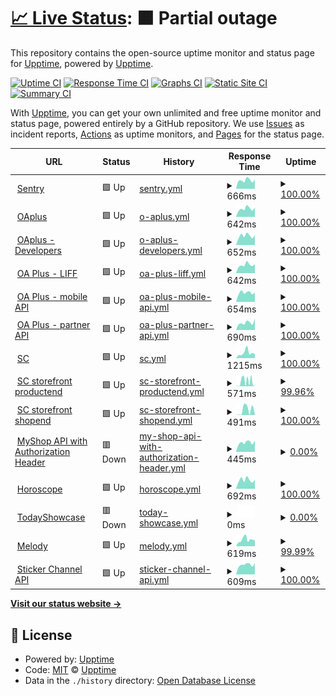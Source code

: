 # [📈 Live Status](https://vichaos.github.io/upptime): <!--live status--> **🟧 Partial outage**

This repository contains the open-source uptime monitor and status page for [Upptime](https://upptime.js.org), powered by [Upptime](https://github.com/upptime/upptime).

[![Uptime CI](https://github.com/vichaos/upptime/workflows/Uptime%20CI/badge.svg)](https://github.com/vichaos/upptime/actions?query=workflow%3A%22Uptime+CI%22)
[![Response Time CI](https://github.com/vichaos/upptime/workflows/Response%20Time%20CI/badge.svg)](https://github.com/vichaos/upptime/actions?query=workflow%3A%22Response+Time+CI%22)
[![Graphs CI](https://github.com/vichaos/upptime/workflows/Graphs%20CI/badge.svg)](https://github.com/vichaos/upptime/actions?query=workflow%3A%22Graphs+CI%22)
[![Static Site CI](https://github.com/vichaos/upptime/workflows/Static%20Site%20CI/badge.svg)](https://github.com/vichaos/upptime/actions?query=workflow%3A%22Static+Site+CI%22)
[![Summary CI](https://github.com/vichaos/upptime/workflows/Summary%20CI/badge.svg)](https://github.com/vichaos/upptime/actions?query=workflow%3A%22Summary+CI%22)

With [Upptime](https://upptime.js.org), you can get your own unlimited and free uptime monitor and status page, powered entirely by a GitHub repository. We use [Issues](https://github.com/upptime/upptime/issues) as incident reports, [Actions](https://github.com/vichaos/upptime/actions) as uptime monitors, and [Pages](https://upptime.github.io/upptime) for the status page.

<!--start: status pages-->
<!-- This summary is generated by Upptime (https://github.com/upptime/upptime) -->
<!-- Do not edit this manually, your changes will be overwritten -->
<!-- prettier-ignore -->
| URL | Status | History | Response Time | Uptime |
| --- | ------ | ------- | ------------- | ------ |
| <img alt="" src="https://icons.duckduckgo.com/ip3/sentry9-th.line-apps.com.ico" height="13"> [Sentry](https://sentry9-th.line-apps.com/_health/) | 🟩 Up | [sentry.yml](https://github.com/vichaos/upptime/commits/HEAD/history/sentry.yml) | <details><summary><img alt="Response time graph" src="./graphs/sentry/response-time-week.png" height="20"> 666ms</summary><br><a href="https://vichaos.github.io/upptime/history/sentry"><img alt="Response time 604" src="https://img.shields.io/endpoint?url=https%3A%2F%2Fraw.githubusercontent.com%2Fvichaos%2Fupptime%2FHEAD%2Fapi%2Fsentry%2Fresponse-time.json"></a><br><a href="https://vichaos.github.io/upptime/history/sentry"><img alt="24-hour response time 703" src="https://img.shields.io/endpoint?url=https%3A%2F%2Fraw.githubusercontent.com%2Fvichaos%2Fupptime%2FHEAD%2Fapi%2Fsentry%2Fresponse-time-day.json"></a><br><a href="https://vichaos.github.io/upptime/history/sentry"><img alt="7-day response time 666" src="https://img.shields.io/endpoint?url=https%3A%2F%2Fraw.githubusercontent.com%2Fvichaos%2Fupptime%2FHEAD%2Fapi%2Fsentry%2Fresponse-time-week.json"></a><br><a href="https://vichaos.github.io/upptime/history/sentry"><img alt="30-day response time 686" src="https://img.shields.io/endpoint?url=https%3A%2F%2Fraw.githubusercontent.com%2Fvichaos%2Fupptime%2FHEAD%2Fapi%2Fsentry%2Fresponse-time-month.json"></a><br><a href="https://vichaos.github.io/upptime/history/sentry"><img alt="1-year response time 595" src="https://img.shields.io/endpoint?url=https%3A%2F%2Fraw.githubusercontent.com%2Fvichaos%2Fupptime%2FHEAD%2Fapi%2Fsentry%2Fresponse-time-year.json"></a></details> | <details><summary><a href="https://vichaos.github.io/upptime/history/sentry">100.00%</a></summary><a href="https://vichaos.github.io/upptime/history/sentry"><img alt="All-time uptime 99.98%" src="https://img.shields.io/endpoint?url=https%3A%2F%2Fraw.githubusercontent.com%2Fvichaos%2Fupptime%2FHEAD%2Fapi%2Fsentry%2Fuptime.json"></a><br><a href="https://vichaos.github.io/upptime/history/sentry"><img alt="24-hour uptime 100.00%" src="https://img.shields.io/endpoint?url=https%3A%2F%2Fraw.githubusercontent.com%2Fvichaos%2Fupptime%2FHEAD%2Fapi%2Fsentry%2Fuptime-day.json"></a><br><a href="https://vichaos.github.io/upptime/history/sentry"><img alt="7-day uptime 100.00%" src="https://img.shields.io/endpoint?url=https%3A%2F%2Fraw.githubusercontent.com%2Fvichaos%2Fupptime%2FHEAD%2Fapi%2Fsentry%2Fuptime-week.json"></a><br><a href="https://vichaos.github.io/upptime/history/sentry"><img alt="30-day uptime 100.00%" src="https://img.shields.io/endpoint?url=https%3A%2F%2Fraw.githubusercontent.com%2Fvichaos%2Fupptime%2FHEAD%2Fapi%2Fsentry%2Fuptime-month.json"></a><br><a href="https://vichaos.github.io/upptime/history/sentry"><img alt="1-year uptime 99.97%" src="https://img.shields.io/endpoint?url=https%3A%2F%2Fraw.githubusercontent.com%2Fvichaos%2Fupptime%2FHEAD%2Fapi%2Fsentry%2Fuptime-year.json"></a></details>
| <img alt="" src="https://icons.duckduckgo.com/ip3/oaplus.line.biz.ico" height="13"> [OAplus](https://oaplus.line.biz/health) | 🟩 Up | [o-aplus.yml](https://github.com/vichaos/upptime/commits/HEAD/history/o-aplus.yml) | <details><summary><img alt="Response time graph" src="./graphs/o-aplus/response-time-week.png" height="20"> 642ms</summary><br><a href="https://vichaos.github.io/upptime/history/o-aplus"><img alt="Response time 681" src="https://img.shields.io/endpoint?url=https%3A%2F%2Fraw.githubusercontent.com%2Fvichaos%2Fupptime%2FHEAD%2Fapi%2Fo-aplus%2Fresponse-time.json"></a><br><a href="https://vichaos.github.io/upptime/history/o-aplus"><img alt="24-hour response time 725" src="https://img.shields.io/endpoint?url=https%3A%2F%2Fraw.githubusercontent.com%2Fvichaos%2Fupptime%2FHEAD%2Fapi%2Fo-aplus%2Fresponse-time-day.json"></a><br><a href="https://vichaos.github.io/upptime/history/o-aplus"><img alt="7-day response time 642" src="https://img.shields.io/endpoint?url=https%3A%2F%2Fraw.githubusercontent.com%2Fvichaos%2Fupptime%2FHEAD%2Fapi%2Fo-aplus%2Fresponse-time-week.json"></a><br><a href="https://vichaos.github.io/upptime/history/o-aplus"><img alt="30-day response time 705" src="https://img.shields.io/endpoint?url=https%3A%2F%2Fraw.githubusercontent.com%2Fvichaos%2Fupptime%2FHEAD%2Fapi%2Fo-aplus%2Fresponse-time-month.json"></a><br><a href="https://vichaos.github.io/upptime/history/o-aplus"><img alt="1-year response time 670" src="https://img.shields.io/endpoint?url=https%3A%2F%2Fraw.githubusercontent.com%2Fvichaos%2Fupptime%2FHEAD%2Fapi%2Fo-aplus%2Fresponse-time-year.json"></a></details> | <details><summary><a href="https://vichaos.github.io/upptime/history/o-aplus">100.00%</a></summary><a href="https://vichaos.github.io/upptime/history/o-aplus"><img alt="All-time uptime 99.98%" src="https://img.shields.io/endpoint?url=https%3A%2F%2Fraw.githubusercontent.com%2Fvichaos%2Fupptime%2FHEAD%2Fapi%2Fo-aplus%2Fuptime.json"></a><br><a href="https://vichaos.github.io/upptime/history/o-aplus"><img alt="24-hour uptime 100.00%" src="https://img.shields.io/endpoint?url=https%3A%2F%2Fraw.githubusercontent.com%2Fvichaos%2Fupptime%2FHEAD%2Fapi%2Fo-aplus%2Fuptime-day.json"></a><br><a href="https://vichaos.github.io/upptime/history/o-aplus"><img alt="7-day uptime 100.00%" src="https://img.shields.io/endpoint?url=https%3A%2F%2Fraw.githubusercontent.com%2Fvichaos%2Fupptime%2FHEAD%2Fapi%2Fo-aplus%2Fuptime-week.json"></a><br><a href="https://vichaos.github.io/upptime/history/o-aplus"><img alt="30-day uptime 100.00%" src="https://img.shields.io/endpoint?url=https%3A%2F%2Fraw.githubusercontent.com%2Fvichaos%2Fupptime%2FHEAD%2Fapi%2Fo-aplus%2Fuptime-month.json"></a><br><a href="https://vichaos.github.io/upptime/history/o-aplus"><img alt="1-year uptime 99.97%" src="https://img.shields.io/endpoint?url=https%3A%2F%2Fraw.githubusercontent.com%2Fvichaos%2Fupptime%2FHEAD%2Fapi%2Fo-aplus%2Fuptime-year.json"></a></details>
| <img alt="" src="https://icons.duckduckgo.com/ip3/developers-oaplus.line.biz.ico" height="13"> [OAplus - Developers](https://developers-oaplus.line.biz/) | 🟩 Up | [o-aplus-developers.yml](https://github.com/vichaos/upptime/commits/HEAD/history/o-aplus-developers.yml) | <details><summary><img alt="Response time graph" src="./graphs/o-aplus-developers/response-time-week.png" height="20"> 652ms</summary><br><a href="https://vichaos.github.io/upptime/history/o-aplus-developers"><img alt="Response time 658" src="https://img.shields.io/endpoint?url=https%3A%2F%2Fraw.githubusercontent.com%2Fvichaos%2Fupptime%2FHEAD%2Fapi%2Fo-aplus-developers%2Fresponse-time.json"></a><br><a href="https://vichaos.github.io/upptime/history/o-aplus-developers"><img alt="24-hour response time 686" src="https://img.shields.io/endpoint?url=https%3A%2F%2Fraw.githubusercontent.com%2Fvichaos%2Fupptime%2FHEAD%2Fapi%2Fo-aplus-developers%2Fresponse-time-day.json"></a><br><a href="https://vichaos.github.io/upptime/history/o-aplus-developers"><img alt="7-day response time 652" src="https://img.shields.io/endpoint?url=https%3A%2F%2Fraw.githubusercontent.com%2Fvichaos%2Fupptime%2FHEAD%2Fapi%2Fo-aplus-developers%2Fresponse-time-week.json"></a><br><a href="https://vichaos.github.io/upptime/history/o-aplus-developers"><img alt="30-day response time 672" src="https://img.shields.io/endpoint?url=https%3A%2F%2Fraw.githubusercontent.com%2Fvichaos%2Fupptime%2FHEAD%2Fapi%2Fo-aplus-developers%2Fresponse-time-month.json"></a><br><a href="https://vichaos.github.io/upptime/history/o-aplus-developers"><img alt="1-year response time 646" src="https://img.shields.io/endpoint?url=https%3A%2F%2Fraw.githubusercontent.com%2Fvichaos%2Fupptime%2FHEAD%2Fapi%2Fo-aplus-developers%2Fresponse-time-year.json"></a></details> | <details><summary><a href="https://vichaos.github.io/upptime/history/o-aplus-developers">100.00%</a></summary><a href="https://vichaos.github.io/upptime/history/o-aplus-developers"><img alt="All-time uptime 91.16%" src="https://img.shields.io/endpoint?url=https%3A%2F%2Fraw.githubusercontent.com%2Fvichaos%2Fupptime%2FHEAD%2Fapi%2Fo-aplus-developers%2Fuptime.json"></a><br><a href="https://vichaos.github.io/upptime/history/o-aplus-developers"><img alt="24-hour uptime 100.00%" src="https://img.shields.io/endpoint?url=https%3A%2F%2Fraw.githubusercontent.com%2Fvichaos%2Fupptime%2FHEAD%2Fapi%2Fo-aplus-developers%2Fuptime-day.json"></a><br><a href="https://vichaos.github.io/upptime/history/o-aplus-developers"><img alt="7-day uptime 100.00%" src="https://img.shields.io/endpoint?url=https%3A%2F%2Fraw.githubusercontent.com%2Fvichaos%2Fupptime%2FHEAD%2Fapi%2Fo-aplus-developers%2Fuptime-week.json"></a><br><a href="https://vichaos.github.io/upptime/history/o-aplus-developers"><img alt="30-day uptime 100.00%" src="https://img.shields.io/endpoint?url=https%3A%2F%2Fraw.githubusercontent.com%2Fvichaos%2Fupptime%2FHEAD%2Fapi%2Fo-aplus-developers%2Fuptime-month.json"></a><br><a href="https://vichaos.github.io/upptime/history/o-aplus-developers"><img alt="1-year uptime 90.10%" src="https://img.shields.io/endpoint?url=https%3A%2F%2Fraw.githubusercontent.com%2Fvichaos%2Fupptime%2FHEAD%2Fapi%2Fo-aplus-developers%2Fuptime-year.json"></a></details>
| <img alt="" src="https://icons.duckduckgo.com/ip3/web-api-oaplus.line.me.ico" height="13"> [OA Plus - LIFF](https://web-api-oaplus.line.me) | 🟩 Up | [oa-plus-liff.yml](https://github.com/vichaos/upptime/commits/HEAD/history/oa-plus-liff.yml) | <details><summary><img alt="Response time graph" src="./graphs/oa-plus-liff/response-time-week.png" height="20"> 642ms</summary><br><a href="https://vichaos.github.io/upptime/history/oa-plus-liff"><img alt="Response time 663" src="https://img.shields.io/endpoint?url=https%3A%2F%2Fraw.githubusercontent.com%2Fvichaos%2Fupptime%2FHEAD%2Fapi%2Foa-plus-liff%2Fresponse-time.json"></a><br><a href="https://vichaos.github.io/upptime/history/oa-plus-liff"><img alt="24-hour response time 706" src="https://img.shields.io/endpoint?url=https%3A%2F%2Fraw.githubusercontent.com%2Fvichaos%2Fupptime%2FHEAD%2Fapi%2Foa-plus-liff%2Fresponse-time-day.json"></a><br><a href="https://vichaos.github.io/upptime/history/oa-plus-liff"><img alt="7-day response time 642" src="https://img.shields.io/endpoint?url=https%3A%2F%2Fraw.githubusercontent.com%2Fvichaos%2Fupptime%2FHEAD%2Fapi%2Foa-plus-liff%2Fresponse-time-week.json"></a><br><a href="https://vichaos.github.io/upptime/history/oa-plus-liff"><img alt="30-day response time 677" src="https://img.shields.io/endpoint?url=https%3A%2F%2Fraw.githubusercontent.com%2Fvichaos%2Fupptime%2FHEAD%2Fapi%2Foa-plus-liff%2Fresponse-time-month.json"></a><br><a href="https://vichaos.github.io/upptime/history/oa-plus-liff"><img alt="1-year response time 652" src="https://img.shields.io/endpoint?url=https%3A%2F%2Fraw.githubusercontent.com%2Fvichaos%2Fupptime%2FHEAD%2Fapi%2Foa-plus-liff%2Fresponse-time-year.json"></a></details> | <details><summary><a href="https://vichaos.github.io/upptime/history/oa-plus-liff">100.00%</a></summary><a href="https://vichaos.github.io/upptime/history/oa-plus-liff"><img alt="All-time uptime 99.98%" src="https://img.shields.io/endpoint?url=https%3A%2F%2Fraw.githubusercontent.com%2Fvichaos%2Fupptime%2FHEAD%2Fapi%2Foa-plus-liff%2Fuptime.json"></a><br><a href="https://vichaos.github.io/upptime/history/oa-plus-liff"><img alt="24-hour uptime 100.00%" src="https://img.shields.io/endpoint?url=https%3A%2F%2Fraw.githubusercontent.com%2Fvichaos%2Fupptime%2FHEAD%2Fapi%2Foa-plus-liff%2Fuptime-day.json"></a><br><a href="https://vichaos.github.io/upptime/history/oa-plus-liff"><img alt="7-day uptime 100.00%" src="https://img.shields.io/endpoint?url=https%3A%2F%2Fraw.githubusercontent.com%2Fvichaos%2Fupptime%2FHEAD%2Fapi%2Foa-plus-liff%2Fuptime-week.json"></a><br><a href="https://vichaos.github.io/upptime/history/oa-plus-liff"><img alt="30-day uptime 100.00%" src="https://img.shields.io/endpoint?url=https%3A%2F%2Fraw.githubusercontent.com%2Fvichaos%2Fupptime%2FHEAD%2Fapi%2Foa-plus-liff%2Fuptime-month.json"></a><br><a href="https://vichaos.github.io/upptime/history/oa-plus-liff"><img alt="1-year uptime 99.98%" src="https://img.shields.io/endpoint?url=https%3A%2F%2Fraw.githubusercontent.com%2Fvichaos%2Fupptime%2FHEAD%2Fapi%2Foa-plus-liff%2Fuptime-year.json"></a></details>
| <img alt="" src="https://icons.duckduckgo.com/ip3/api-oaplus-mobile.line-apps.com.ico" height="13"> [OA Plus - mobile API](https://api-oaplus-mobile.line-apps.com/account/v1/accounts) | 🟩 Up | [oa-plus-mobile-api.yml](https://github.com/vichaos/upptime/commits/HEAD/history/oa-plus-mobile-api.yml) | <details><summary><img alt="Response time graph" src="./graphs/oa-plus-mobile-api/response-time-week.png" height="20"> 654ms</summary><br><a href="https://vichaos.github.io/upptime/history/oa-plus-mobile-api"><img alt="Response time 593" src="https://img.shields.io/endpoint?url=https%3A%2F%2Fraw.githubusercontent.com%2Fvichaos%2Fupptime%2FHEAD%2Fapi%2Foa-plus-mobile-api%2Fresponse-time.json"></a><br><a href="https://vichaos.github.io/upptime/history/oa-plus-mobile-api"><img alt="24-hour response time 674" src="https://img.shields.io/endpoint?url=https%3A%2F%2Fraw.githubusercontent.com%2Fvichaos%2Fupptime%2FHEAD%2Fapi%2Foa-plus-mobile-api%2Fresponse-time-day.json"></a><br><a href="https://vichaos.github.io/upptime/history/oa-plus-mobile-api"><img alt="7-day response time 654" src="https://img.shields.io/endpoint?url=https%3A%2F%2Fraw.githubusercontent.com%2Fvichaos%2Fupptime%2FHEAD%2Fapi%2Foa-plus-mobile-api%2Fresponse-time-week.json"></a><br><a href="https://vichaos.github.io/upptime/history/oa-plus-mobile-api"><img alt="30-day response time 652" src="https://img.shields.io/endpoint?url=https%3A%2F%2Fraw.githubusercontent.com%2Fvichaos%2Fupptime%2FHEAD%2Fapi%2Foa-plus-mobile-api%2Fresponse-time-month.json"></a><br><a href="https://vichaos.github.io/upptime/history/oa-plus-mobile-api"><img alt="1-year response time 581" src="https://img.shields.io/endpoint?url=https%3A%2F%2Fraw.githubusercontent.com%2Fvichaos%2Fupptime%2FHEAD%2Fapi%2Foa-plus-mobile-api%2Fresponse-time-year.json"></a></details> | <details><summary><a href="https://vichaos.github.io/upptime/history/oa-plus-mobile-api">100.00%</a></summary><a href="https://vichaos.github.io/upptime/history/oa-plus-mobile-api"><img alt="All-time uptime 99.99%" src="https://img.shields.io/endpoint?url=https%3A%2F%2Fraw.githubusercontent.com%2Fvichaos%2Fupptime%2FHEAD%2Fapi%2Foa-plus-mobile-api%2Fuptime.json"></a><br><a href="https://vichaos.github.io/upptime/history/oa-plus-mobile-api"><img alt="24-hour uptime 100.00%" src="https://img.shields.io/endpoint?url=https%3A%2F%2Fraw.githubusercontent.com%2Fvichaos%2Fupptime%2FHEAD%2Fapi%2Foa-plus-mobile-api%2Fuptime-day.json"></a><br><a href="https://vichaos.github.io/upptime/history/oa-plus-mobile-api"><img alt="7-day uptime 100.00%" src="https://img.shields.io/endpoint?url=https%3A%2F%2Fraw.githubusercontent.com%2Fvichaos%2Fupptime%2FHEAD%2Fapi%2Foa-plus-mobile-api%2Fuptime-week.json"></a><br><a href="https://vichaos.github.io/upptime/history/oa-plus-mobile-api"><img alt="30-day uptime 100.00%" src="https://img.shields.io/endpoint?url=https%3A%2F%2Fraw.githubusercontent.com%2Fvichaos%2Fupptime%2FHEAD%2Fapi%2Foa-plus-mobile-api%2Fuptime-month.json"></a><br><a href="https://vichaos.github.io/upptime/history/oa-plus-mobile-api"><img alt="1-year uptime 99.98%" src="https://img.shields.io/endpoint?url=https%3A%2F%2Fraw.githubusercontent.com%2Fvichaos%2Fupptime%2FHEAD%2Fapi%2Foa-plus-mobile-api%2Fuptime-year.json"></a></details>
| <img alt="" src="https://icons.duckduckgo.com/ip3/api-oaplus-partner.line-apps.com.ico" height="13"> [OA Plus - partner API](https://api-oaplus-partner.line-apps.com/v1/jwks/jwks.json) | 🟩 Up | [oa-plus-partner-api.yml](https://github.com/vichaos/upptime/commits/HEAD/history/oa-plus-partner-api.yml) | <details><summary><img alt="Response time graph" src="./graphs/oa-plus-partner-api/response-time-week.png" height="20"> 690ms</summary><br><a href="https://vichaos.github.io/upptime/history/oa-plus-partner-api"><img alt="Response time 592" src="https://img.shields.io/endpoint?url=https%3A%2F%2Fraw.githubusercontent.com%2Fvichaos%2Fupptime%2FHEAD%2Fapi%2Foa-plus-partner-api%2Fresponse-time.json"></a><br><a href="https://vichaos.github.io/upptime/history/oa-plus-partner-api"><img alt="24-hour response time 1051" src="https://img.shields.io/endpoint?url=https%3A%2F%2Fraw.githubusercontent.com%2Fvichaos%2Fupptime%2FHEAD%2Fapi%2Foa-plus-partner-api%2Fresponse-time-day.json"></a><br><a href="https://vichaos.github.io/upptime/history/oa-plus-partner-api"><img alt="7-day response time 690" src="https://img.shields.io/endpoint?url=https%3A%2F%2Fraw.githubusercontent.com%2Fvichaos%2Fupptime%2FHEAD%2Fapi%2Foa-plus-partner-api%2Fresponse-time-week.json"></a><br><a href="https://vichaos.github.io/upptime/history/oa-plus-partner-api"><img alt="30-day response time 647" src="https://img.shields.io/endpoint?url=https%3A%2F%2Fraw.githubusercontent.com%2Fvichaos%2Fupptime%2FHEAD%2Fapi%2Foa-plus-partner-api%2Fresponse-time-month.json"></a><br><a href="https://vichaos.github.io/upptime/history/oa-plus-partner-api"><img alt="1-year response time 578" src="https://img.shields.io/endpoint?url=https%3A%2F%2Fraw.githubusercontent.com%2Fvichaos%2Fupptime%2FHEAD%2Fapi%2Foa-plus-partner-api%2Fresponse-time-year.json"></a></details> | <details><summary><a href="https://vichaos.github.io/upptime/history/oa-plus-partner-api">100.00%</a></summary><a href="https://vichaos.github.io/upptime/history/oa-plus-partner-api"><img alt="All-time uptime 99.99%" src="https://img.shields.io/endpoint?url=https%3A%2F%2Fraw.githubusercontent.com%2Fvichaos%2Fupptime%2FHEAD%2Fapi%2Foa-plus-partner-api%2Fuptime.json"></a><br><a href="https://vichaos.github.io/upptime/history/oa-plus-partner-api"><img alt="24-hour uptime 100.00%" src="https://img.shields.io/endpoint?url=https%3A%2F%2Fraw.githubusercontent.com%2Fvichaos%2Fupptime%2FHEAD%2Fapi%2Foa-plus-partner-api%2Fuptime-day.json"></a><br><a href="https://vichaos.github.io/upptime/history/oa-plus-partner-api"><img alt="7-day uptime 100.00%" src="https://img.shields.io/endpoint?url=https%3A%2F%2Fraw.githubusercontent.com%2Fvichaos%2Fupptime%2FHEAD%2Fapi%2Foa-plus-partner-api%2Fuptime-week.json"></a><br><a href="https://vichaos.github.io/upptime/history/oa-plus-partner-api"><img alt="30-day uptime 100.00%" src="https://img.shields.io/endpoint?url=https%3A%2F%2Fraw.githubusercontent.com%2Fvichaos%2Fupptime%2FHEAD%2Fapi%2Foa-plus-partner-api%2Fuptime-month.json"></a><br><a href="https://vichaos.github.io/upptime/history/oa-plus-partner-api"><img alt="1-year uptime 99.98%" src="https://img.shields.io/endpoint?url=https%3A%2F%2Fraw.githubusercontent.com%2Fvichaos%2Fupptime%2FHEAD%2Fapi%2Foa-plus-partner-api%2Fuptime-year.json"></a></details>
| <img alt="" src="https://icons.duckduckgo.com/ip3/shop.line.me.ico" height="13"> [SC](https://shop.line.me/) | 🟩 Up | [sc.yml](https://github.com/vichaos/upptime/commits/HEAD/history/sc.yml) | <details><summary><img alt="Response time graph" src="./graphs/sc/response-time-week.png" height="20"> 1215ms</summary><br><a href="https://vichaos.github.io/upptime/history/sc"><img alt="Response time 1492" src="https://img.shields.io/endpoint?url=https%3A%2F%2Fraw.githubusercontent.com%2Fvichaos%2Fupptime%2FHEAD%2Fapi%2Fsc%2Fresponse-time.json"></a><br><a href="https://vichaos.github.io/upptime/history/sc"><img alt="24-hour response time 936" src="https://img.shields.io/endpoint?url=https%3A%2F%2Fraw.githubusercontent.com%2Fvichaos%2Fupptime%2FHEAD%2Fapi%2Fsc%2Fresponse-time-day.json"></a><br><a href="https://vichaos.github.io/upptime/history/sc"><img alt="7-day response time 1215" src="https://img.shields.io/endpoint?url=https%3A%2F%2Fraw.githubusercontent.com%2Fvichaos%2Fupptime%2FHEAD%2Fapi%2Fsc%2Fresponse-time-week.json"></a><br><a href="https://vichaos.github.io/upptime/history/sc"><img alt="30-day response time 1274" src="https://img.shields.io/endpoint?url=https%3A%2F%2Fraw.githubusercontent.com%2Fvichaos%2Fupptime%2FHEAD%2Fapi%2Fsc%2Fresponse-time-month.json"></a><br><a href="https://vichaos.github.io/upptime/history/sc"><img alt="1-year response time 1487" src="https://img.shields.io/endpoint?url=https%3A%2F%2Fraw.githubusercontent.com%2Fvichaos%2Fupptime%2FHEAD%2Fapi%2Fsc%2Fresponse-time-year.json"></a></details> | <details><summary><a href="https://vichaos.github.io/upptime/history/sc">100.00%</a></summary><a href="https://vichaos.github.io/upptime/history/sc"><img alt="All-time uptime 98.71%" src="https://img.shields.io/endpoint?url=https%3A%2F%2Fraw.githubusercontent.com%2Fvichaos%2Fupptime%2FHEAD%2Fapi%2Fsc%2Fuptime.json"></a><br><a href="https://vichaos.github.io/upptime/history/sc"><img alt="24-hour uptime 100.00%" src="https://img.shields.io/endpoint?url=https%3A%2F%2Fraw.githubusercontent.com%2Fvichaos%2Fupptime%2FHEAD%2Fapi%2Fsc%2Fuptime-day.json"></a><br><a href="https://vichaos.github.io/upptime/history/sc"><img alt="7-day uptime 100.00%" src="https://img.shields.io/endpoint?url=https%3A%2F%2Fraw.githubusercontent.com%2Fvichaos%2Fupptime%2FHEAD%2Fapi%2Fsc%2Fuptime-week.json"></a><br><a href="https://vichaos.github.io/upptime/history/sc"><img alt="30-day uptime 100.00%" src="https://img.shields.io/endpoint?url=https%3A%2F%2Fraw.githubusercontent.com%2Fvichaos%2Fupptime%2FHEAD%2Fapi%2Fsc%2Fuptime-month.json"></a><br><a href="https://vichaos.github.io/upptime/history/sc"><img alt="1-year uptime 99.99%" src="https://img.shields.io/endpoint?url=https%3A%2F%2Fraw.githubusercontent.com%2Fvichaos%2Fupptime%2FHEAD%2Fapi%2Fsc%2Fuptime-year.json"></a></details>
| <img alt="" src="https://icons.duckduckgo.com/ip3/shop.line.me.ico" height="13"> [SC storefront productend](https://shop.line.me/@024azltq/product/319384970) | 🟩 Up | [sc-storefront-productend.yml](https://github.com/vichaos/upptime/commits/HEAD/history/sc-storefront-productend.yml) | <details><summary><img alt="Response time graph" src="./graphs/sc-storefront-productend/response-time-week.png" height="20"> 571ms</summary><br><a href="https://vichaos.github.io/upptime/history/sc-storefront-productend"><img alt="Response time 608" src="https://img.shields.io/endpoint?url=https%3A%2F%2Fraw.githubusercontent.com%2Fvichaos%2Fupptime%2FHEAD%2Fapi%2Fsc-storefront-productend%2Fresponse-time.json"></a><br><a href="https://vichaos.github.io/upptime/history/sc-storefront-productend"><img alt="24-hour response time 766" src="https://img.shields.io/endpoint?url=https%3A%2F%2Fraw.githubusercontent.com%2Fvichaos%2Fupptime%2FHEAD%2Fapi%2Fsc-storefront-productend%2Fresponse-time-day.json"></a><br><a href="https://vichaos.github.io/upptime/history/sc-storefront-productend"><img alt="7-day response time 571" src="https://img.shields.io/endpoint?url=https%3A%2F%2Fraw.githubusercontent.com%2Fvichaos%2Fupptime%2FHEAD%2Fapi%2Fsc-storefront-productend%2Fresponse-time-week.json"></a><br><a href="https://vichaos.github.io/upptime/history/sc-storefront-productend"><img alt="30-day response time 804" src="https://img.shields.io/endpoint?url=https%3A%2F%2Fraw.githubusercontent.com%2Fvichaos%2Fupptime%2FHEAD%2Fapi%2Fsc-storefront-productend%2Fresponse-time-month.json"></a><br><a href="https://vichaos.github.io/upptime/history/sc-storefront-productend"><img alt="1-year response time 628" src="https://img.shields.io/endpoint?url=https%3A%2F%2Fraw.githubusercontent.com%2Fvichaos%2Fupptime%2FHEAD%2Fapi%2Fsc-storefront-productend%2Fresponse-time-year.json"></a></details> | <details><summary><a href="https://vichaos.github.io/upptime/history/sc-storefront-productend">99.96%</a></summary><a href="https://vichaos.github.io/upptime/history/sc-storefront-productend"><img alt="All-time uptime 99.38%" src="https://img.shields.io/endpoint?url=https%3A%2F%2Fraw.githubusercontent.com%2Fvichaos%2Fupptime%2FHEAD%2Fapi%2Fsc-storefront-productend%2Fuptime.json"></a><br><a href="https://vichaos.github.io/upptime/history/sc-storefront-productend"><img alt="24-hour uptime 99.93%" src="https://img.shields.io/endpoint?url=https%3A%2F%2Fraw.githubusercontent.com%2Fvichaos%2Fupptime%2FHEAD%2Fapi%2Fsc-storefront-productend%2Fuptime-day.json"></a><br><a href="https://vichaos.github.io/upptime/history/sc-storefront-productend"><img alt="7-day uptime 99.96%" src="https://img.shields.io/endpoint?url=https%3A%2F%2Fraw.githubusercontent.com%2Fvichaos%2Fupptime%2FHEAD%2Fapi%2Fsc-storefront-productend%2Fuptime-week.json"></a><br><a href="https://vichaos.github.io/upptime/history/sc-storefront-productend"><img alt="30-day uptime 99.98%" src="https://img.shields.io/endpoint?url=https%3A%2F%2Fraw.githubusercontent.com%2Fvichaos%2Fupptime%2FHEAD%2Fapi%2Fsc-storefront-productend%2Fuptime-month.json"></a><br><a href="https://vichaos.github.io/upptime/history/sc-storefront-productend"><img alt="1-year uptime 99.99%" src="https://img.shields.io/endpoint?url=https%3A%2F%2Fraw.githubusercontent.com%2Fvichaos%2Fupptime%2FHEAD%2Fapi%2Fsc-storefront-productend%2Fuptime-year.json"></a></details>
| <img alt="" src="https://icons.duckduckgo.com/ip3/shop.line.me.ico" height="13"> [SC storefront shopend](https://shop.line.me/@024azltq) | 🟩 Up | [sc-storefront-shopend.yml](https://github.com/vichaos/upptime/commits/HEAD/history/sc-storefront-shopend.yml) | <details><summary><img alt="Response time graph" src="./graphs/sc-storefront-shopend/response-time-week.png" height="20"> 491ms</summary><br><a href="https://vichaos.github.io/upptime/history/sc-storefront-shopend"><img alt="Response time 633" src="https://img.shields.io/endpoint?url=https%3A%2F%2Fraw.githubusercontent.com%2Fvichaos%2Fupptime%2FHEAD%2Fapi%2Fsc-storefront-shopend%2Fresponse-time.json"></a><br><a href="https://vichaos.github.io/upptime/history/sc-storefront-shopend"><img alt="24-hour response time 12" src="https://img.shields.io/endpoint?url=https%3A%2F%2Fraw.githubusercontent.com%2Fvichaos%2Fupptime%2FHEAD%2Fapi%2Fsc-storefront-shopend%2Fresponse-time-day.json"></a><br><a href="https://vichaos.github.io/upptime/history/sc-storefront-shopend"><img alt="7-day response time 491" src="https://img.shields.io/endpoint?url=https%3A%2F%2Fraw.githubusercontent.com%2Fvichaos%2Fupptime%2FHEAD%2Fapi%2Fsc-storefront-shopend%2Fresponse-time-week.json"></a><br><a href="https://vichaos.github.io/upptime/history/sc-storefront-shopend"><img alt="30-day response time 891" src="https://img.shields.io/endpoint?url=https%3A%2F%2Fraw.githubusercontent.com%2Fvichaos%2Fupptime%2FHEAD%2Fapi%2Fsc-storefront-shopend%2Fresponse-time-month.json"></a><br><a href="https://vichaos.github.io/upptime/history/sc-storefront-shopend"><img alt="1-year response time 671" src="https://img.shields.io/endpoint?url=https%3A%2F%2Fraw.githubusercontent.com%2Fvichaos%2Fupptime%2FHEAD%2Fapi%2Fsc-storefront-shopend%2Fresponse-time-year.json"></a></details> | <details><summary><a href="https://vichaos.github.io/upptime/history/sc-storefront-shopend">100.00%</a></summary><a href="https://vichaos.github.io/upptime/history/sc-storefront-shopend"><img alt="All-time uptime 99.55%" src="https://img.shields.io/endpoint?url=https%3A%2F%2Fraw.githubusercontent.com%2Fvichaos%2Fupptime%2FHEAD%2Fapi%2Fsc-storefront-shopend%2Fuptime.json"></a><br><a href="https://vichaos.github.io/upptime/history/sc-storefront-shopend"><img alt="24-hour uptime 100.00%" src="https://img.shields.io/endpoint?url=https%3A%2F%2Fraw.githubusercontent.com%2Fvichaos%2Fupptime%2FHEAD%2Fapi%2Fsc-storefront-shopend%2Fuptime-day.json"></a><br><a href="https://vichaos.github.io/upptime/history/sc-storefront-shopend"><img alt="7-day uptime 100.00%" src="https://img.shields.io/endpoint?url=https%3A%2F%2Fraw.githubusercontent.com%2Fvichaos%2Fupptime%2FHEAD%2Fapi%2Fsc-storefront-shopend%2Fuptime-week.json"></a><br><a href="https://vichaos.github.io/upptime/history/sc-storefront-shopend"><img alt="30-day uptime 99.99%" src="https://img.shields.io/endpoint?url=https%3A%2F%2Fraw.githubusercontent.com%2Fvichaos%2Fupptime%2FHEAD%2Fapi%2Fsc-storefront-shopend%2Fuptime-month.json"></a><br><a href="https://vichaos.github.io/upptime/history/sc-storefront-shopend"><img alt="1-year uptime 99.99%" src="https://img.shields.io/endpoint?url=https%3A%2F%2Fraw.githubusercontent.com%2Fvichaos%2Fupptime%2FHEAD%2Fapi%2Fsc-storefront-shopend%2Fuptime-year.json"></a></details>
| <img alt="" src="https://icons.duckduckgo.com/ip3/developers-oaplus.line.biz.ico" height="13"> [MyShop API with Authorization Header](https://developers-oaplus.line.biz/myshop/api/health) | 🟥 Down | [my-shop-api-with-authorization-header.yml](https://github.com/vichaos/upptime/commits/HEAD/history/my-shop-api-with-authorization-header.yml) | <details><summary><img alt="Response time graph" src="./graphs/my-shop-api-with-authorization-header/response-time-week.png" height="20"> 445ms</summary><br><a href="https://vichaos.github.io/upptime/history/my-shop-api-with-authorization-header"><img alt="Response time 440" src="https://img.shields.io/endpoint?url=https%3A%2F%2Fraw.githubusercontent.com%2Fvichaos%2Fupptime%2FHEAD%2Fapi%2Fmy-shop-api-with-authorization-header%2Fresponse-time.json"></a><br><a href="https://vichaos.github.io/upptime/history/my-shop-api-with-authorization-header"><img alt="24-hour response time 537" src="https://img.shields.io/endpoint?url=https%3A%2F%2Fraw.githubusercontent.com%2Fvichaos%2Fupptime%2FHEAD%2Fapi%2Fmy-shop-api-with-authorization-header%2Fresponse-time-day.json"></a><br><a href="https://vichaos.github.io/upptime/history/my-shop-api-with-authorization-header"><img alt="7-day response time 445" src="https://img.shields.io/endpoint?url=https%3A%2F%2Fraw.githubusercontent.com%2Fvichaos%2Fupptime%2FHEAD%2Fapi%2Fmy-shop-api-with-authorization-header%2Fresponse-time-week.json"></a><br><a href="https://vichaos.github.io/upptime/history/my-shop-api-with-authorization-header"><img alt="30-day response time 444" src="https://img.shields.io/endpoint?url=https%3A%2F%2Fraw.githubusercontent.com%2Fvichaos%2Fupptime%2FHEAD%2Fapi%2Fmy-shop-api-with-authorization-header%2Fresponse-time-month.json"></a><br><a href="https://vichaos.github.io/upptime/history/my-shop-api-with-authorization-header"><img alt="1-year response time 440" src="https://img.shields.io/endpoint?url=https%3A%2F%2Fraw.githubusercontent.com%2Fvichaos%2Fupptime%2FHEAD%2Fapi%2Fmy-shop-api-with-authorization-header%2Fresponse-time-year.json"></a></details> | <details><summary><a href="https://vichaos.github.io/upptime/history/my-shop-api-with-authorization-header">0.00%</a></summary><a href="https://vichaos.github.io/upptime/history/my-shop-api-with-authorization-header"><img alt="All-time uptime 69.43%" src="https://img.shields.io/endpoint?url=https%3A%2F%2Fraw.githubusercontent.com%2Fvichaos%2Fupptime%2FHEAD%2Fapi%2Fmy-shop-api-with-authorization-header%2Fuptime.json"></a><br><a href="https://vichaos.github.io/upptime/history/my-shop-api-with-authorization-header"><img alt="24-hour uptime 0.00%" src="https://img.shields.io/endpoint?url=https%3A%2F%2Fraw.githubusercontent.com%2Fvichaos%2Fupptime%2FHEAD%2Fapi%2Fmy-shop-api-with-authorization-header%2Fuptime-day.json"></a><br><a href="https://vichaos.github.io/upptime/history/my-shop-api-with-authorization-header"><img alt="7-day uptime 0.00%" src="https://img.shields.io/endpoint?url=https%3A%2F%2Fraw.githubusercontent.com%2Fvichaos%2Fupptime%2FHEAD%2Fapi%2Fmy-shop-api-with-authorization-header%2Fuptime-week.json"></a><br><a href="https://vichaos.github.io/upptime/history/my-shop-api-with-authorization-header"><img alt="30-day uptime 0.00%" src="https://img.shields.io/endpoint?url=https%3A%2F%2Fraw.githubusercontent.com%2Fvichaos%2Fupptime%2FHEAD%2Fapi%2Fmy-shop-api-with-authorization-header%2Fuptime-month.json"></a><br><a href="https://vichaos.github.io/upptime/history/my-shop-api-with-authorization-header"><img alt="1-year uptime 32.48%" src="https://img.shields.io/endpoint?url=https%3A%2F%2Fraw.githubusercontent.com%2Fvichaos%2Fupptime%2FHEAD%2Fapi%2Fmy-shop-api-with-authorization-header%2Fuptime-year.json"></a></details>
| <img alt="" src="https://icons.duckduckgo.com/ip3/horoscope.line.me.ico" height="13"> [Horoscope](https://horoscope.line.me) | 🟩 Up | [horoscope.yml](https://github.com/vichaos/upptime/commits/HEAD/history/horoscope.yml) | <details><summary><img alt="Response time graph" src="./graphs/horoscope/response-time-week.png" height="20"> 692ms</summary><br><a href="https://vichaos.github.io/upptime/history/horoscope"><img alt="Response time 633" src="https://img.shields.io/endpoint?url=https%3A%2F%2Fraw.githubusercontent.com%2Fvichaos%2Fupptime%2FHEAD%2Fapi%2Fhoroscope%2Fresponse-time.json"></a><br><a href="https://vichaos.github.io/upptime/history/horoscope"><img alt="24-hour response time 710" src="https://img.shields.io/endpoint?url=https%3A%2F%2Fraw.githubusercontent.com%2Fvichaos%2Fupptime%2FHEAD%2Fapi%2Fhoroscope%2Fresponse-time-day.json"></a><br><a href="https://vichaos.github.io/upptime/history/horoscope"><img alt="7-day response time 692" src="https://img.shields.io/endpoint?url=https%3A%2F%2Fraw.githubusercontent.com%2Fvichaos%2Fupptime%2FHEAD%2Fapi%2Fhoroscope%2Fresponse-time-week.json"></a><br><a href="https://vichaos.github.io/upptime/history/horoscope"><img alt="30-day response time 695" src="https://img.shields.io/endpoint?url=https%3A%2F%2Fraw.githubusercontent.com%2Fvichaos%2Fupptime%2FHEAD%2Fapi%2Fhoroscope%2Fresponse-time-month.json"></a><br><a href="https://vichaos.github.io/upptime/history/horoscope"><img alt="1-year response time 618" src="https://img.shields.io/endpoint?url=https%3A%2F%2Fraw.githubusercontent.com%2Fvichaos%2Fupptime%2FHEAD%2Fapi%2Fhoroscope%2Fresponse-time-year.json"></a></details> | <details><summary><a href="https://vichaos.github.io/upptime/history/horoscope">100.00%</a></summary><a href="https://vichaos.github.io/upptime/history/horoscope"><img alt="All-time uptime 99.99%" src="https://img.shields.io/endpoint?url=https%3A%2F%2Fraw.githubusercontent.com%2Fvichaos%2Fupptime%2FHEAD%2Fapi%2Fhoroscope%2Fuptime.json"></a><br><a href="https://vichaos.github.io/upptime/history/horoscope"><img alt="24-hour uptime 100.00%" src="https://img.shields.io/endpoint?url=https%3A%2F%2Fraw.githubusercontent.com%2Fvichaos%2Fupptime%2FHEAD%2Fapi%2Fhoroscope%2Fuptime-day.json"></a><br><a href="https://vichaos.github.io/upptime/history/horoscope"><img alt="7-day uptime 100.00%" src="https://img.shields.io/endpoint?url=https%3A%2F%2Fraw.githubusercontent.com%2Fvichaos%2Fupptime%2FHEAD%2Fapi%2Fhoroscope%2Fuptime-week.json"></a><br><a href="https://vichaos.github.io/upptime/history/horoscope"><img alt="30-day uptime 100.00%" src="https://img.shields.io/endpoint?url=https%3A%2F%2Fraw.githubusercontent.com%2Fvichaos%2Fupptime%2FHEAD%2Fapi%2Fhoroscope%2Fuptime-month.json"></a><br><a href="https://vichaos.github.io/upptime/history/horoscope"><img alt="1-year uptime 99.99%" src="https://img.shields.io/endpoint?url=https%3A%2F%2Fraw.githubusercontent.com%2Fvichaos%2Fupptime%2FHEAD%2Fapi%2Fhoroscope%2Fuptime-year.json"></a></details>
| <img alt="" src="https://icons.duckduckgo.com/ip3/todayshowcase.line.me.ico" height="13"> [TodayShowcase](https://todayshowcase.line.me) | 🟥 Down | [today-showcase.yml](https://github.com/vichaos/upptime/commits/HEAD/history/today-showcase.yml) | <details><summary><img alt="Response time graph" src="./graphs/today-showcase/response-time-week.png" height="20"> 0ms</summary><br><a href="https://vichaos.github.io/upptime/history/today-showcase"><img alt="Response time 0" src="https://img.shields.io/endpoint?url=https%3A%2F%2Fraw.githubusercontent.com%2Fvichaos%2Fupptime%2FHEAD%2Fapi%2Ftoday-showcase%2Fresponse-time.json"></a><br><a href="https://vichaos.github.io/upptime/history/today-showcase"><img alt="24-hour response time 0" src="https://img.shields.io/endpoint?url=https%3A%2F%2Fraw.githubusercontent.com%2Fvichaos%2Fupptime%2FHEAD%2Fapi%2Ftoday-showcase%2Fresponse-time-day.json"></a><br><a href="https://vichaos.github.io/upptime/history/today-showcase"><img alt="7-day response time 0" src="https://img.shields.io/endpoint?url=https%3A%2F%2Fraw.githubusercontent.com%2Fvichaos%2Fupptime%2FHEAD%2Fapi%2Ftoday-showcase%2Fresponse-time-week.json"></a><br><a href="https://vichaos.github.io/upptime/history/today-showcase"><img alt="30-day response time 0" src="https://img.shields.io/endpoint?url=https%3A%2F%2Fraw.githubusercontent.com%2Fvichaos%2Fupptime%2FHEAD%2Fapi%2Ftoday-showcase%2Fresponse-time-month.json"></a><br><a href="https://vichaos.github.io/upptime/history/today-showcase"><img alt="1-year response time 0" src="https://img.shields.io/endpoint?url=https%3A%2F%2Fraw.githubusercontent.com%2Fvichaos%2Fupptime%2FHEAD%2Fapi%2Ftoday-showcase%2Fresponse-time-year.json"></a></details> | <details><summary><a href="https://vichaos.github.io/upptime/history/today-showcase">0.00%</a></summary><a href="https://vichaos.github.io/upptime/history/today-showcase"><img alt="All-time uptime 46.48%" src="https://img.shields.io/endpoint?url=https%3A%2F%2Fraw.githubusercontent.com%2Fvichaos%2Fupptime%2FHEAD%2Fapi%2Ftoday-showcase%2Fuptime.json"></a><br><a href="https://vichaos.github.io/upptime/history/today-showcase"><img alt="24-hour uptime 0.00%" src="https://img.shields.io/endpoint?url=https%3A%2F%2Fraw.githubusercontent.com%2Fvichaos%2Fupptime%2FHEAD%2Fapi%2Ftoday-showcase%2Fuptime-day.json"></a><br><a href="https://vichaos.github.io/upptime/history/today-showcase"><img alt="7-day uptime 0.00%" src="https://img.shields.io/endpoint?url=https%3A%2F%2Fraw.githubusercontent.com%2Fvichaos%2Fupptime%2FHEAD%2Fapi%2Ftoday-showcase%2Fuptime-week.json"></a><br><a href="https://vichaos.github.io/upptime/history/today-showcase"><img alt="30-day uptime 0.00%" src="https://img.shields.io/endpoint?url=https%3A%2F%2Fraw.githubusercontent.com%2Fvichaos%2Fupptime%2FHEAD%2Fapi%2Ftoday-showcase%2Fuptime-month.json"></a><br><a href="https://vichaos.github.io/upptime/history/today-showcase"><img alt="1-year uptime 0.00%" src="https://img.shields.io/endpoint?url=https%3A%2F%2Fraw.githubusercontent.com%2Fvichaos%2Fupptime%2FHEAD%2Fapi%2Ftoday-showcase%2Fuptime-year.json"></a></details>
| <img alt="" src="https://icons.duckduckgo.com/ip3/melody.line.me.ico" height="13"> [Melody](https://melody.line.me) | 🟩 Up | [melody.yml](https://github.com/vichaos/upptime/commits/HEAD/history/melody.yml) | <details><summary><img alt="Response time graph" src="./graphs/melody/response-time-week.png" height="20"> 619ms</summary><br><a href="https://vichaos.github.io/upptime/history/melody"><img alt="Response time 855" src="https://img.shields.io/endpoint?url=https%3A%2F%2Fraw.githubusercontent.com%2Fvichaos%2Fupptime%2FHEAD%2Fapi%2Fmelody%2Fresponse-time.json"></a><br><a href="https://vichaos.github.io/upptime/history/melody"><img alt="24-hour response time 536" src="https://img.shields.io/endpoint?url=https%3A%2F%2Fraw.githubusercontent.com%2Fvichaos%2Fupptime%2FHEAD%2Fapi%2Fmelody%2Fresponse-time-day.json"></a><br><a href="https://vichaos.github.io/upptime/history/melody"><img alt="7-day response time 619" src="https://img.shields.io/endpoint?url=https%3A%2F%2Fraw.githubusercontent.com%2Fvichaos%2Fupptime%2FHEAD%2Fapi%2Fmelody%2Fresponse-time-week.json"></a><br><a href="https://vichaos.github.io/upptime/history/melody"><img alt="30-day response time 791" src="https://img.shields.io/endpoint?url=https%3A%2F%2Fraw.githubusercontent.com%2Fvichaos%2Fupptime%2FHEAD%2Fapi%2Fmelody%2Fresponse-time-month.json"></a><br><a href="https://vichaos.github.io/upptime/history/melody"><img alt="1-year response time 824" src="https://img.shields.io/endpoint?url=https%3A%2F%2Fraw.githubusercontent.com%2Fvichaos%2Fupptime%2FHEAD%2Fapi%2Fmelody%2Fresponse-time-year.json"></a></details> | <details><summary><a href="https://vichaos.github.io/upptime/history/melody">99.99%</a></summary><a href="https://vichaos.github.io/upptime/history/melody"><img alt="All-time uptime 98.24%" src="https://img.shields.io/endpoint?url=https%3A%2F%2Fraw.githubusercontent.com%2Fvichaos%2Fupptime%2FHEAD%2Fapi%2Fmelody%2Fuptime.json"></a><br><a href="https://vichaos.github.io/upptime/history/melody"><img alt="24-hour uptime 100.00%" src="https://img.shields.io/endpoint?url=https%3A%2F%2Fraw.githubusercontent.com%2Fvichaos%2Fupptime%2FHEAD%2Fapi%2Fmelody%2Fuptime-day.json"></a><br><a href="https://vichaos.github.io/upptime/history/melody"><img alt="7-day uptime 99.99%" src="https://img.shields.io/endpoint?url=https%3A%2F%2Fraw.githubusercontent.com%2Fvichaos%2Fupptime%2FHEAD%2Fapi%2Fmelody%2Fuptime-week.json"></a><br><a href="https://vichaos.github.io/upptime/history/melody"><img alt="30-day uptime 100.00%" src="https://img.shields.io/endpoint?url=https%3A%2F%2Fraw.githubusercontent.com%2Fvichaos%2Fupptime%2FHEAD%2Fapi%2Fmelody%2Fuptime-month.json"></a><br><a href="https://vichaos.github.io/upptime/history/melody"><img alt="1-year uptime 95.46%" src="https://img.shields.io/endpoint?url=https%3A%2F%2Fraw.githubusercontent.com%2Fvichaos%2Fupptime%2FHEAD%2Fapi%2Fmelody%2Fuptime-year.json"></a></details>
| <img alt="" src="https://icons.duckduckgo.com/ip3/sticker-channel-api.line.me.ico" height="13"> [Sticker Channel API](https://sticker-channel-api.line.me/monitor/l7check) | 🟩 Up | [sticker-channel-api.yml](https://github.com/vichaos/upptime/commits/HEAD/history/sticker-channel-api.yml) | <details><summary><img alt="Response time graph" src="./graphs/sticker-channel-api/response-time-week.png" height="20"> 609ms</summary><br><a href="https://vichaos.github.io/upptime/history/sticker-channel-api"><img alt="Response time 603" src="https://img.shields.io/endpoint?url=https%3A%2F%2Fraw.githubusercontent.com%2Fvichaos%2Fupptime%2FHEAD%2Fapi%2Fsticker-channel-api%2Fresponse-time.json"></a><br><a href="https://vichaos.github.io/upptime/history/sticker-channel-api"><img alt="24-hour response time 707" src="https://img.shields.io/endpoint?url=https%3A%2F%2Fraw.githubusercontent.com%2Fvichaos%2Fupptime%2FHEAD%2Fapi%2Fsticker-channel-api%2Fresponse-time-day.json"></a><br><a href="https://vichaos.github.io/upptime/history/sticker-channel-api"><img alt="7-day response time 609" src="https://img.shields.io/endpoint?url=https%3A%2F%2Fraw.githubusercontent.com%2Fvichaos%2Fupptime%2FHEAD%2Fapi%2Fsticker-channel-api%2Fresponse-time-week.json"></a><br><a href="https://vichaos.github.io/upptime/history/sticker-channel-api"><img alt="30-day response time 616" src="https://img.shields.io/endpoint?url=https%3A%2F%2Fraw.githubusercontent.com%2Fvichaos%2Fupptime%2FHEAD%2Fapi%2Fsticker-channel-api%2Fresponse-time-month.json"></a><br><a href="https://vichaos.github.io/upptime/history/sticker-channel-api"><img alt="1-year response time 587" src="https://img.shields.io/endpoint?url=https%3A%2F%2Fraw.githubusercontent.com%2Fvichaos%2Fupptime%2FHEAD%2Fapi%2Fsticker-channel-api%2Fresponse-time-year.json"></a></details> | <details><summary><a href="https://vichaos.github.io/upptime/history/sticker-channel-api">100.00%</a></summary><a href="https://vichaos.github.io/upptime/history/sticker-channel-api"><img alt="All-time uptime 99.99%" src="https://img.shields.io/endpoint?url=https%3A%2F%2Fraw.githubusercontent.com%2Fvichaos%2Fupptime%2FHEAD%2Fapi%2Fsticker-channel-api%2Fuptime.json"></a><br><a href="https://vichaos.github.io/upptime/history/sticker-channel-api"><img alt="24-hour uptime 100.00%" src="https://img.shields.io/endpoint?url=https%3A%2F%2Fraw.githubusercontent.com%2Fvichaos%2Fupptime%2FHEAD%2Fapi%2Fsticker-channel-api%2Fuptime-day.json"></a><br><a href="https://vichaos.github.io/upptime/history/sticker-channel-api"><img alt="7-day uptime 100.00%" src="https://img.shields.io/endpoint?url=https%3A%2F%2Fraw.githubusercontent.com%2Fvichaos%2Fupptime%2FHEAD%2Fapi%2Fsticker-channel-api%2Fuptime-week.json"></a><br><a href="https://vichaos.github.io/upptime/history/sticker-channel-api"><img alt="30-day uptime 100.00%" src="https://img.shields.io/endpoint?url=https%3A%2F%2Fraw.githubusercontent.com%2Fvichaos%2Fupptime%2FHEAD%2Fapi%2Fsticker-channel-api%2Fuptime-month.json"></a><br><a href="https://vichaos.github.io/upptime/history/sticker-channel-api"><img alt="1-year uptime 99.99%" src="https://img.shields.io/endpoint?url=https%3A%2F%2Fraw.githubusercontent.com%2Fvichaos%2Fupptime%2FHEAD%2Fapi%2Fsticker-channel-api%2Fuptime-year.json"></a></details>

<!--end: status pages-->

[**Visit our status website →**](https://vichaos.github.io/upptime)

## 📄 License

- Powered by: [Upptime](https://github.com/upptime/upptime)
- Code: [MIT](./LICENSE) © [Upptime](https://upptime.js.org)
- Data in the `./history` directory: [Open Database License](https://opendatacommons.org/licenses/odbl/1-0/)
